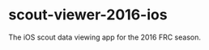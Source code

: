 scout-viewer-2016-ios
=====================

The iOS scout data viewing app for the 2016 FRC season.
